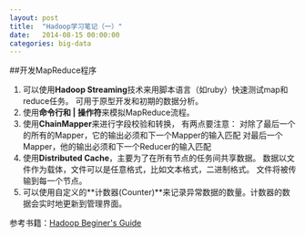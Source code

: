 ```yaml
---
layout: post
title:  "Hadoop学习笔记（一）"
date:   2014-08-15 00:00:00
categories: big-data
---
```

##开发MapReduce程序

1.  可以使用**Hadoop Streaming**技术来用脚本语言（如ruby）快速测试map和reduce任务。
    可用于原型开发和初期的数据分析。
2.  使用**命令行和 \| 操作符**来模拟MapReduce流程。
3.  使用**ChainMapper**来进行字段校验和转换， 有两点要注意：
    对除了最后一个的所有的Mapper，它的输出必须和下一个Mapper的输入匹配
    对最后一个Mapper，他的输出必须和下一个Reducer的输入匹配
4.  使用**Distributed Cache**，主要为了在所有节点的任务间共享数据。
    数据以文件作为载体，文件可以是任意格式，比如文本格式，二进制格式。
    文件将被传输到每一个节点。
5.  可以使用自定义的**计数器(Counter)**来记录异常数据的数量。计数器的数据会实时地更新到管理界面。

参考书籍：[Hadoop Beginer's Guide](http://book.douban.com/subject/22165649/)
